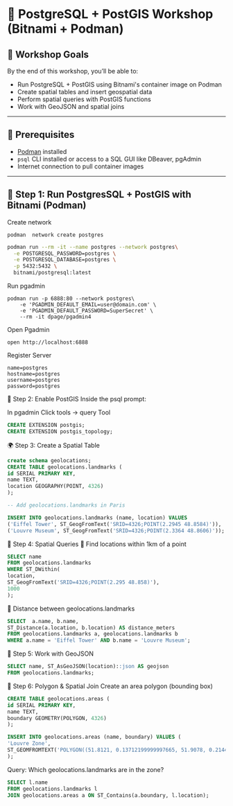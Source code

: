# 🐘 PostgreSQL + PostGIS Workshop (Bitnami + Podman)

## 🧭 Workshop Goals

By the end of this workshop, you’ll be able to:

- Run PostgreSQL + PostGIS using Bitnami's container image on Podman
- Create spatial tables and insert geospatial data
- Perform spatial queries with PostGIS functions
- Work with GeoJSON and spatial joins

---

## 🔧 Prerequisites

- [Podman](https://podman.io/getting-started/installation) installed
- `psql` CLI installed or access to a SQL GUI like DBeaver, pgAdmin
- Internet connection to pull container images

---

## 🚀 Step 1: Run PostgresSQL + PostGIS with Bitnami (Podman)

Create network

```shell
podman  network create postgres
```

```bash
podman run --rm -it --name postgres --network postgres\
  -e POSTGRESQL_PASSWORD=postgres \
  -e POSTGRESQL_DATABASE=postgres \
  -p 5432:5432 \
  bitnami/postgresql:latest
 ```


Run pgadmin

```shell
podman run -p 6888:80 --network postgres\
    -e 'PGADMIN_DEFAULT_EMAIL=user@domain.com' \
    -e 'PGADMIN_DEFAULT_PASSWORD=SuperSecret' \
    --rm -it dpage/pgadmin4
```

Open Pgadmin

```shell
open http://localhost:6888
```


Register Server

```properties
name=postgres
hostname=postgres
username=postgres
password=postgres
```






🧱 Step 2: Enable PostGIS
Inside the psql prompt:


In pgadmin Click tools -> query Tool


```sql
CREATE EXTENSION postgis;
CREATE EXTENSION postgis_topology;
```

🌍 Step 3: Create a Spatial Table

```sql
create schema geolocations;
CREATE TABLE geolocations.landmarks (
id SERIAL PRIMARY KEY,
name TEXT,
location GEOGRAPHY(POINT, 4326)
);

-- Add geolocations.landmarks in Paris

INSERT INTO geolocations.landmarks (name, location) VALUES
('Eiffel Tower', ST_GeogFromText('SRID=4326;POINT(2.2945 48.8584)')),
('Louvre Museum', ST_GeogFromText('SRID=4326;POINT(2.3364 48.8606)'));
```

🔎 Step 4: Spatial Queries
📍 Find locations within 1km of a point

```sql
SELECT name
FROM geolocations.landmarks
WHERE ST_DWithin(
location,
ST_GeogFromText('SRID=4326;POINT(2.295 48.858)'),
1000
);
```


📏 Distance between geolocations.landmarks

```sql
SELECT  a.name, b.name,
ST_Distance(a.location, b.location) AS distance_meters
FROM geolocations.landmarks a, geolocations.landmarks b
WHERE a.name = 'Eiffel Tower' AND b.name = 'Louvre Museum';
```


🧾 Step 5: Work with GeoJSON

```sql
SELECT name, ST_AsGeoJSON(location)::json AS geojson
FROM geolocations.landmarks;
```

🧭 Step 6: Polygon & Spatial Join
Create an area polygon (bounding box)

```sql
CREATE TABLE geolocations.areas (
id SERIAL PRIMARY KEY,
name TEXT,
boundary GEOMETRY(POLYGON, 4326)
);

INSERT INTO geolocations.areas (name, boundary) VALUES (
'Louvre Zone',
ST_GEOMFROMTEXT('POLYGON((51.8121, 0.13712199999997665, 51.9078, 0.21444399999995767))')
);
```

Query: Which geolocations.landmarks are in the zone?

```sql
SELECT l.name
FROM geolocations.landmarks l
JOIN geolocations.areas a ON ST_Contains(a.boundary, l.location);
```